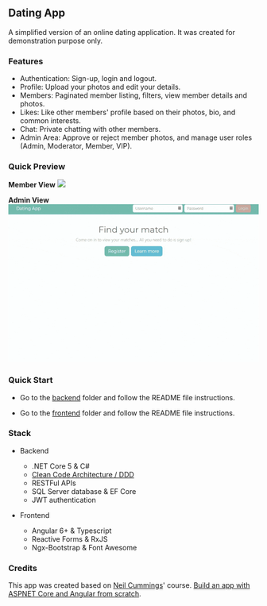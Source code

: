 ## Dating App

A simplified version of an online dating application. It was created for demonstration purpose only.

### Features

- Authentication: Sign-up, login and logout.
- Profile: Upload your photos and edit your details.
- Members: Paginated member listing, filters, view member details and photos.
- Likes: Like other members' profile based on their photos, bio, and common interests.
- Chat: Private chatting with other members.
- Admin Area: Approve or reject member photos, and manage user roles (Admin, Moderator, Member, VIP).

### Quick Preview

**Member View**
<kbd>
<img src="./quick-preview.gif">
</kbd>

**Admin View**
<kbd>
<img src="./quick-preview-admin.gif">
</kbd>

### Quick Start

- Go to the [backend](./backend) folder and follow the README file instructions.

- Go to the [frontend](./frontend) folder and follow the README file instructions.

### Stack

- Backend

  - .NET Core 5 & C#
  - [Clean Code Architecture / DDD](https://docs.microsoft.com/en-us/dotnet/architecture/modern-web-apps-azure/common-web-application-architectures#clean-architecture)
  - RESTFul APIs
  - SQL Server database & EF Core
  - JWT authentication

- Frontend
  - Angular 6+ & Typescript
  - Reactive Forms & RxJS
  - Ngx-Bootstrap & Font Awesome

### Credits

This app was created based on [Neil Cummings](https://www.linkedin.com/in/necummings/)' course. [Build an app with ASPNET Core and Angular from scratch](https://trycatchlearn.com/course/build-an-app-with-aspnetcore-and-angular-from-scratch/).
